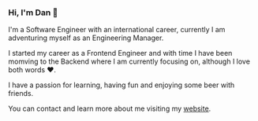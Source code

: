 ### Hi, I'm Dan 👋

I'm a Software Engineer with an international career, currently I am adventuring myself as an Engineering Manager. 

I started my career as a Frontend Engineer and with time I have been momving to the Backend where I am currently focusing on, although I love both words ❤️.

I have a passion for learning, having fun and enjoying some beer with friends.

You can contact and learn more about me visiting my [website](https://danrleyt.github.io/).

<!--
**danrleyt/danrleyt** is a ✨ _special_ ✨ repository because its `README.md` (this file) appears on your GitHub profile.

Here are some ideas to get you started:

- 🔭 I’m currently working on ...
- 🌱 I’m currently learning ...
- 👯 I’m looking to collaborate on ...
- 🤔 I’m looking for help with ...
- 💬 Ask me about ...
- 📫 How to reach me: ...
- 😄 Pronouns: ...
- ⚡ Fun fact: ...
-->
